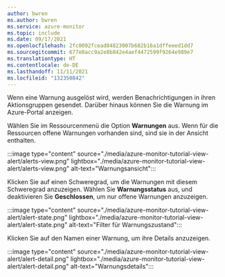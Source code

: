 ```yaml
---
author: bwren
ms.author: bwren
ms.service: azure-monitor
ms.topic: include
ms.date: 09/17/2021
ms.openlocfilehash: 2fc0092fcead84823007b682b16a1dffeeed1dd7
ms.sourcegitcommit: 677e8acc9a2e8b842e4aef4472599f9264e989e7
ms.translationtype: HT
ms.contentlocale: de-DE
ms.lasthandoff: 11/11/2021
ms.locfileid: "132350842"
---
```

Wenn eine Warnung ausgelöst wird, werden Benachrichtigungen in ihren Aktionsgruppen gesendet. Darüber hinaus können Sie die Warnung im Azure-Portal anzeigen. 

Wählen Sie im Ressourcenmenü die Option **Warnungen** aus. Wenn für die Ressourcen offene Warnungen vorhanden sind, sind sie in der Ansicht enthalten.

:::image type="content" source="./media/azure-monitor-tutorial-view-alert/alerts-view.png" lightbox="./media/azure-monitor-tutorial-view-alert/alerts-view.png" alt-text="Warnungsansicht":::

Klicken Sie auf einen Schweregrad, um die Warnungen mit diesem Schweregrad anzuzeigen. Wählen Sie **Warnungsstatus** aus, und deaktivieren Sie **Geschlossen**, um nur offene Warnungen anzuzeigen.

:::image type="content" source="./media/azure-monitor-tutorial-view-alert/alert-state.png" lightbox="./media/azure-monitor-tutorial-view-alert/alert-state.png" alt-text="Filter für Warnungszustand":::

Klicken Sie auf den Namen einer Warnung, um ihre Details anzuzeigen.

:::image type="content" source="./media/azure-monitor-tutorial-view-alert/alert-detail.png" lightbox="./media/azure-monitor-tutorial-view-alert/alert-detail.png" alt-text="Warnungsdetails":::